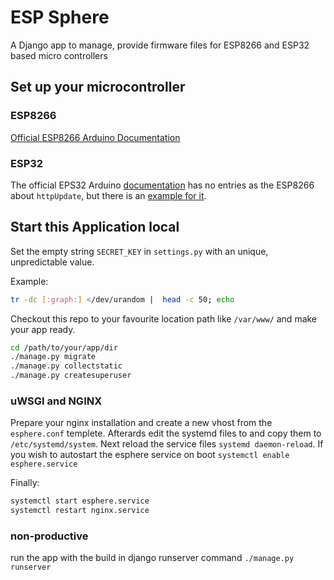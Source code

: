 # ESP Sphere
A Django app to manage, provide firmware files for ESP8266 and ESP32 based micro controllers

## Set up your microcontroller 

### ESP8266

[Official ESP8266 Arduino Documentation](https://arduino-esp8266.readthedocs.io/en/latest/ota_updates/readme.html#advanced-updater)

### ESP32 

The official EPS32 Arduino [documentation](https://docs.espressif.com/projects/arduino-esp32/en/latest/) has no entries as the ESP8266 about `httpUpdate`, but there is an [example for it](https://github.com/espressif/arduino-esp32/blob/master/libraries/HTTPUpdate/examples/httpUpdate/httpUpdate.ino#L74-L76).

## Start this Application local

Set the empty string `SECRET_KEY` in `settings.py` with an unique, unpredictable value.

Example:
```bash
tr -dc [:graph:] </dev/urandom |  head -c 50; echo
```
Checkout this repo to your favourite location path like `/var/www/` and make your app ready.

```bash
cd /path/to/your/app/dir
./manage.py migrate
./manage.py collectstatic
./manage.py createsuperuser
```
 
### uWSGI and NGINX

Prepare your nginx installation and create a new vhost from the `esphere.conf` templete.
Afterards edit the systemd files to and copy them to `/etc/systemd/system`. Next reload the service files `systemd daemon-reload`.
If you wish to autostart the esphere service on boot `systemctl enable esphere.service`

Finally:
```bash
systemctl start esphere.service
systemctl restart nginx.service
```

### non-productive 

run the app with the build in django runserver command `./manage.py runserver`

